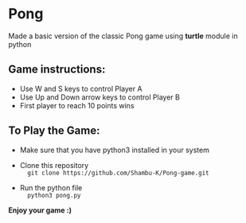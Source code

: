 
# Pong
Made a basic version of the classic Pong game using **turtle** module in python

## Game instructions:
* Use W and S keys to control Player A
* Use Up and Down arrow keys to control Player B
* First player to reach 10 points wins


## To Play the Game:
* Make sure that you have python3 installed in your system

* Clone this repository <br />
   ```  git clone https://github.com/Shambu-K/Pong-game.git```
   
* Run the python file <br />
   ```  python3 pong.py```

**Enjoy your game :)**
